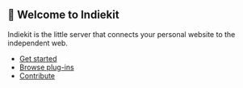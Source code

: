 ## :wave: Welcome to Indiekit

Indiekit is the little server that connects your personal website to the independent web.

* [Get started](https://getindiekit.com/get-started)
* [Browse plug-ins](https://getindiekit.com/plugins/)
* [Contribute](https://getindiekit.com/contributing)

